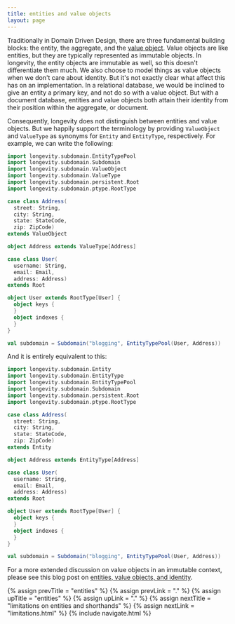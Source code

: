 ```yaml
---
title: entities and value objects
layout: page
---
```


Traditionally in Domain Driven Design, there are three fundamental
building blocks: the entity, the aggregate, and the [value
object](https://lostechies.com/joeocampo/2007/04/23/a-discussion-on-domain-driven-design-value-objects/).
Value objects are like entities, but they are typically represented as
immutable objects. In longevity, the entity objects are immutable as
well, so this doesn't differentiate them much. We also choose to model
things as value objects when we don't care about identity. But it's
not exactly clear what affect this has on an implementation. In a
relational database, we would be inclined to give an entity a primary
key, and not do so with a value object. But with a document database,
entities and value objects both attain their identity from their
position within the aggregate, or document.

Consequently, longevity does not distinguish between entities and
value objects. But we happily support the terminology by providing
`ValueObject` and `ValueType` as synonyms for `Entity` and
`EntityType`, respectively. For example, we can write the following:

```scala
import longevity.subdomain.EntityTypePool
import longevity.subdomain.Subdomain
import longevity.subdomain.ValueObject
import longevity.subdomain.ValueType
import longevity.subdomain.persistent.Root
import longevity.subdomain.ptype.RootType

case class Address(
  street: String,
  city: String,
  state: StateCode,
  zip: ZipCode)
extends ValueObject

object Address extends ValueType[Address]

case class User(
  username: String,
  email: Email,
  address: Address)
extends Root

object User extends RootType[User] {
  object keys {
  }
  object indexes {
  }
}

val subdomain = Subdomain("blogging", EntityTypePool(User, Address))
```

And it is entirely equivalent to this:

```scala
import longevity.subdomain.Entity
import longevity.subdomain.EntityType
import longevity.subdomain.EntityTypePool
import longevity.subdomain.Subdomain
import longevity.subdomain.persistent.Root
import longevity.subdomain.ptype.RootType

case class Address(
  street: String,
  city: String,
  state: StateCode,
  zip: ZipCode)
extends Entity

object Address extends EntityType[Address]

case class User(
  username: String,
  email: Email,
  address: Address)
extends Root

object User extends RootType[User] {
  object keys {
  }
  object indexes {
  }
}

val subdomain = Subdomain("blogging", EntityTypePool(User, Address))
```

For a more extended discussion on value objects in an immutable
context, please see this blog post on [entities, value objects, and
identity](http://scabl.blogspot.com/2015/05/aeddd-13.html).

{% assign prevTitle = "entities" %}
{% assign prevLink = "." %}
{% assign upTitle = "entities" %}
{% assign upLink = "." %}
{% assign nextTitle = "limitations on entities and shorthands" %}
{% assign nextLink = "limitations.html" %}
{% include navigate.html %}

